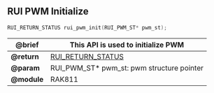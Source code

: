## RUI PWM Initialize

```c
RUI_RETURN_STATUS rui_pwm_init(RUI_PWM_ST* pwm_st);
```

| **@brief**  | This API is used to initialize PWM         |
| ----------- | ------------------------------------------ |
| **@return** | [RUI_RETURN_STATUS](../#rui-return-status) |
| **@param**  | RUI_PWM_ST\* pwm_st: pwm structure pointer |
| **@module** | RAK811                                     |
